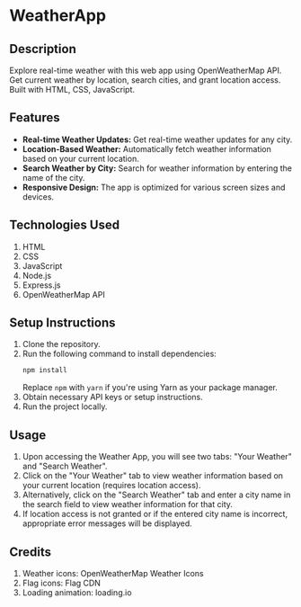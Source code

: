 # WeatherApp

## Description
Explore real-time weather with this web app using OpenWeatherMap API. Get current weather by location, search cities, and grant location access. Built with HTML, CSS, JavaScript.

## Features

- **Real-time Weather Updates:** Get real-time weather updates for any city.
- **Location-Based Weather:** Automatically fetch weather information based on your current location.
- **Search Weather by City:** Search for weather information by entering the name of the city.
- **Responsive Design:** The app is optimized for various screen sizes and devices.


## Technologies Used
1. HTML
2. CSS
3. JavaScript
4. Node.js
5. Express.js
6. OpenWeatherMap API

## Setup Instructions
1. Clone the repository.
2. Run the following command to install dependencies:
    ```bash
    npm install
    ```
   Replace `npm` with `yarn` if you're using Yarn as your package manager.
3. Obtain necessary API keys or setup instructions.
4. Run the project locally.

## Usage
1. Upon accessing the Weather App, you will see two tabs: "Your Weather" and "Search Weather".
2. Click on the "Your Weather" tab to view weather information based on your current location (requires location access).
3. Alternatively, click on the "Search Weather" tab and enter a city name in the search field to view weather information for that city.
4. If location access is not granted or if the entered city name is incorrect, appropriate error messages will be displayed.

## Credits
1. Weather icons: OpenWeatherMap Weather Icons
2. Flag icons: Flag CDN
3. Loading animation: loading.io
